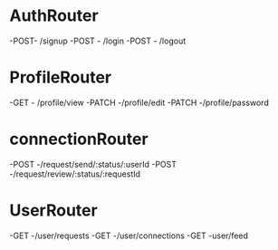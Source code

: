 # AuthRouter

-POST- /signup
-POST - /login
-POST - /logout

# ProfileRouter

-GET - /profile/view
-PATCH -/profile/edit
-PATCH -/profile/password

# connectionRouter

-POST -/request/send/:status/:userId
-POST -/request/review/:status/:requestId

# UserRouter

-GET -/user/requests
-GET -/user/connections
-GET -user/feed
